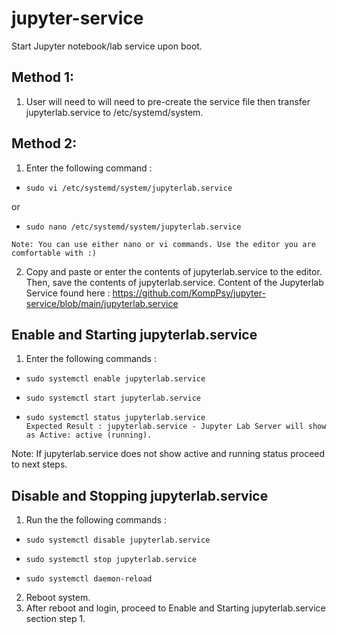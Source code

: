 # jupyter-service
Start Jupyter notebook/lab service upon boot.
>>
Method 1: 
---------
>>
1. User will need to will need to pre-create the service file then transfer jupyterlab.service to /etc/systemd/system.
>>
Method 2:
---------
>>
1. Enter the following command : 
-     sudo vi /etc/systemd/system/jupyterlab.service
or
-     sudo nano /etc/systemd/system/jupyterlab.service 
>>
    Note: You can use either nano or vi commands. Use the editor you are comfortable with :) 
>> 
2. Copy and paste or enter the contents of jupyterlab.service to the editor. Then, save the contents of jupyterlab.service.
      Content of the Jupyterlab Service found here : https://github.com/KompPsy/jupyter-service/blob/main/jupyterlab.service
>>
Enable and Starting jupyterlab.service
---------------------------------------
1. Enter the following commands :
-     sudo systemctl enable jupyterlab.service
-     sudo systemctl start jupyterlab.service
-     sudo systemctl status jupyterlab.service
      Expected Result : jupyterlab.service - Jupyter Lab Server will show as Active: active (running).
>> 
   Note: If jupyterlab.service does not show active and running status proceed to next steps.
>>
Disable and Stopping jupyterlab.service
---------------------------------------
1. Run the the following commands :
>>
-     sudo systemctl disable jupyterlab.service
-     sudo systemctl stop jupyterlab.service
-     sudo systemctl daemon-reload
>>
2. Reboot system.
3. After reboot and login, proceed to Enable and Starting jupyterlab.service section step 1.
>>


